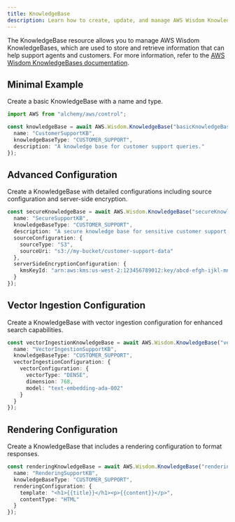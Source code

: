 ```yaml
---
title: KnowledgeBase
description: Learn how to create, update, and manage AWS Wisdom KnowledgeBases using Alchemy Cloud Control.
---
```



The KnowledgeBase resource allows you to manage AWS Wisdom KnowledgeBases, which are used to store and retrieve information that can help support agents and customers. For more information, refer to the [AWS Wisdom KnowledgeBases documentation](https://docs.aws.amazon.com/wisdom/latest/userguide/).

## Minimal Example

Create a basic KnowledgeBase with a name and type.

```ts
import AWS from "alchemy/aws/control";

const knowledgeBase = await AWS.Wisdom.KnowledgeBase("basicKnowledgeBase", {
  name: "CustomerSupportKB",
  knowledgeBaseType: "CUSTOMER_SUPPORT",
  description: "A knowledge base for customer support queries."
});
```

## Advanced Configuration

Create a KnowledgeBase with detailed configurations including source configuration and server-side encryption.

```ts
const secureKnowledgeBase = await AWS.Wisdom.KnowledgeBase("secureKnowledgeBase", {
  name: "SecureSupportKB",
  knowledgeBaseType: "CUSTOMER_SUPPORT",
  description: "A secure knowledge base for sensitive customer support queries.",
  sourceConfiguration: {
    sourceType: "S3",
    sourceUri: "s3://my-bucket/customer-support-data"
  },
  serverSideEncryptionConfiguration: {
    kmsKeyId: "arn:aws:kms:us-west-2:123456789012:key/abcd-efgh-ijkl-mnop"
  }
});
```

## Vector Ingestion Configuration

Create a KnowledgeBase with vector ingestion configuration for enhanced search capabilities.

```ts
const vectorIngestionKnowledgeBase = await AWS.Wisdom.KnowledgeBase("vectorIngestionKB", {
  name: "VectorIngestionSupportKB",
  knowledgeBaseType: "CUSTOMER_SUPPORT",
  vectorIngestionConfiguration: {
    vectorConfiguration: {
      vectorType: "DENSE",
      dimension: 768,
      model: "text-embedding-ada-002"
    }
  }
});
```

## Rendering Configuration

Create a KnowledgeBase that includes a rendering configuration to format responses.

```ts
const renderingKnowledgeBase = await AWS.Wisdom.KnowledgeBase("renderingKB", {
  name: "RenderingSupportKB",
  knowledgeBaseType: "CUSTOMER_SUPPORT",
  renderingConfiguration: {
    template: "<h1>{{title}}</h1><p>{{content}}</p>",
    contentType: "HTML"
  }
});
```
